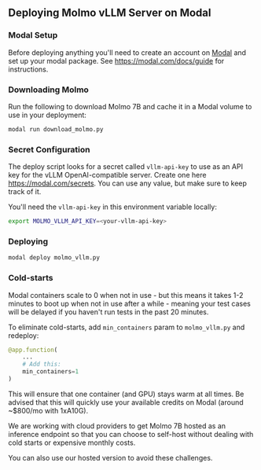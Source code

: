 ## Deploying Molmo vLLM Server on Modal

### Modal Setup
Before deploying anything you'll need to create an account on [Modal](https://modal.com) and set up your modal package. See https://modal.com/docs/guide for instructions.

### Downloading Molmo
Run the following to download Molmo 7B and cache it in a Modal volume to use in your deployment:
```sh
modal run download_molmo.py
```

### Secret Configuration
The deploy script looks for a secret called `vllm-api-key` to use as an API key for the vLLM OpenAI-compatible server. Create one here https://modal.com/secrets. You can use any value, but make sure to keep track of it.

You'll need the `vllm-api-key` in this environment variable locally:
```sh
export MOLMO_VLLM_API_KEY=<your-vllm-api-key>
```

### Deploying

```sh
modal deploy molmo_vllm.py
```

### Cold-starts
Modal containers scale to 0 when not in use - but this means it takes 1-2 minutes to boot up when not in use after a while - meaning your test cases will be delayed if you haven't run tests in the past 20 minutes.

To eliminate cold-starts, add `min_containers` param to `molmo_vllm.py` and redeploy:
```python
@app.function(
    ...
    # Add this:
    min_containers=1
)
```
This will ensure that one container (and GPU) stays warm at all times.
Be advised that this will quickly use your available credits on Modal (around ~$800/mo with 1xA10G).

We are working with cloud providers to get Molmo 7B hosted as an inference endpoint so that you can choose to self-host without dealing with cold starts or expensive monthly costs.

You can also use our hosted version to avoid these challenges.
